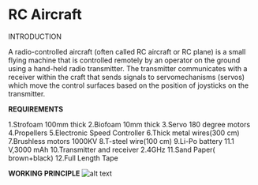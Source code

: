  <h1> RC Aircraft</h1>
INTRODUCTION

A radio-controlled aircraft (often called RC aircraft or RC plane) is a small flying machine that is controlled remotely by an operator on the ground using a hand-held radio transmitter. The transmitter communicates with a receiver within the craft that sends signals to servomechanisms (servos) which move the control surfaces based on the position of joysticks on the transmitter.

**REQUIREMENTS**

1.Strofoam 100mm thick
2.Biofoam 10mm thick
3.Servo 180 degree motors
4.Propellers
5.Electronic Speed Controller
6.Thick metal wires(300 cm)
7.Brushless motors 1000KV
8.T-steel wire(100 cm)
9.Li-Po battery 11.1 V,3000 mAh
10.Transmitter and receiver 2.4GHz 
11.Sand  Paper( brown+black)
12.Full Length Tape

**WORKING PRINCIPLE**
![alt text](https://github.com/01anjali/Projects-Fest-2019/commit/1630e019ac29c3e06b211dc523808f8ccef32f9b)

